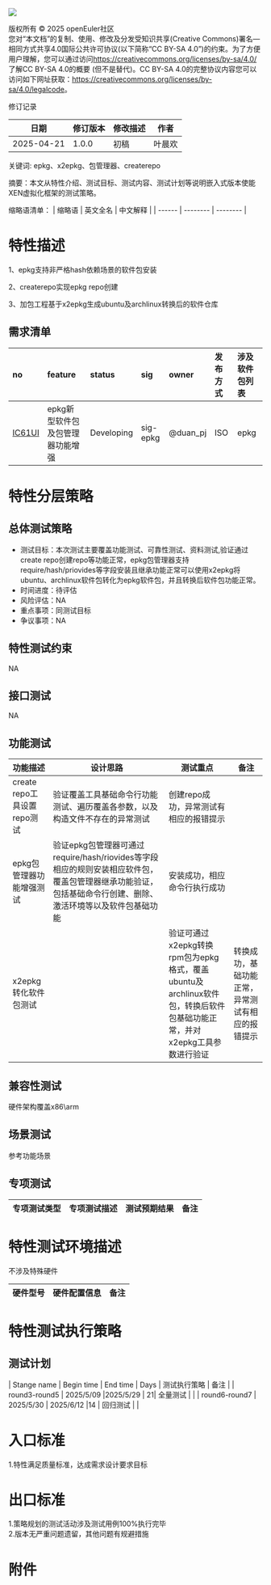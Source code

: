 ![](./images/image.png)

版权所有 © 2025 openEuler社区  
您对“本文档”的复制、使用、修改及分发受知识共享(Creative Commons)署名—相同方式共享4.0国际公共许可协议(以下简称“CC BY-SA
4.0”)的约束。为了方便用户理解，您可以通过访问<https://creativecommons.org/licenses/by-sa/4.0/>了解CC BY-SA 4.0的概要 (但不是替代)。CC BY-SA
4.0的完整协议内容您可以访问如下网址获取：<https://creativecommons.org/licenses/by-sa/4.0/legalcode>。

 修订记录

| 日期 | 修订版本     | 修改描述  | 作者 |
| ---- | ----------- | -------- | ---- |
| 2025-04-21 |  1.0.0    |  初稿     | 叶晨欢 |

关键词: epkg、x2epkg、包管理器、createrepo

摘要：本文从特性介绍、测试目标、测试内容、测试计划等说明嵌入式版本使能XEN虚拟化框架的测试策略。

缩略语清单：
| 缩略语 | 英文全名 | 中文解释 |
| ------ | -------- | -------- |

# 特性描述
<!-- 主要介绍特性实现的背景、功能以及作用 -->

1、epkg支持非严格hash依赖场景的软件包安装

2、createrepo实现epkg repo创建

3、加包工程基于x2epkg生成ubuntu及archlinux转换后的软件仓库

## 需求清单
|no|feature|status|sig|owner|发布方式|涉及软件包列表|
|:----|:---|:---|:--|:----|:----|:----|
|[IC61UI](https://gitee.com/openeuler/release-management/issues/IC61UI?from=project-issue)| epkg新型软件包及包管理器功能增强 | Developing |  sig-epkg | @duan_pj | ISO  | epkg |


# 特性分层策略
## 总体测试策略
<!-- 主要描述特性的整体测试策略，主要开展哪些测试(接口/功能/场景/专项) -->

- 测试目标：本次测试主要覆盖功能测试、可靠性测试、资料测试,验证通过create repo创建repo等功能正常，epkg包管理器支持require/hash/priovides等字段安装且继承功能正常可以使用x2epkg将ubuntu、archlinux软件包转化为epkg软件包，并且转换后软件包功能正常。
- 时间进度：待评估
- 风险评估：NA
- 重点事项：同测试目标
- 争议事项：NA

## 特性测试约束
<!-- 主要描述特性测试的约束条件 -->

NA

## 接口测试
<!-- 主要描述接口级测试策略及测试设计思路 -->

NA

## 功能测试
<!-- 主要描述特性提供的功能的测试策略及测试思路 -->

| 功能描述 | 设计思路 | 测试重点 | 备注 |
| ------- | ------- | ------- | ---- |
| create repo工具设置repo测试 | 验证覆盖工具基础命令行功能测试、遍历覆盖各参数，以及构造文件不存在的异常测试| 创建repo成功，异常测试有相应的报错提示  |      |
| epkg包管理器功能增强测试| 验证epkg包管理器可通过require/hash/riovides等字段相应的规则安装相应软件包，覆盖包管理器继承功能验证，包括基础命令行创建、删除、激活环境等以及软件包基础功能 |   安装成功，相应命令行执行成功  | |
| x2epkg转化软件包测试|  | 验证可通过x2epkg转换rpm包为epkg格式，覆盖ubuntu及archlinux软件包，转换后软件包基础功能正常，并对x2epkg工具参数进行验证 |   转换成功，基础功能正常，异常测试有相应的报错提示  | |


## 兼容性测试
硬件架构覆盖x86\arm

## 场景测试
<!-- 主要描述对特性使用的主要场景的测试策略及测试思路 -->

参考功能场景

## 专项测试
<!-- 主要描述其他专项测试,如安全测试 稳定性测试 性能测试 兼容性测试等 -->

| 专项测试类型 |专项测试描述 | 测试预期结果 | 备注|
| -------- | ------------ | ---- |----|



# 特性测试环境描述
<!-- 主要描述执行测试的硬件信息 -->
不涉及特殊硬件

| 硬件型号 | 硬件配置信息 | 备注 |
| ---- | ------------ | ---- |


# 特性测试执行策略

## 测试计划
<!-- 测试执行策略主要描述该轮次执行的分层策略中的测试项 -->
| Stange name   | Begin time | End time   | Days | 测试执行策略                   | 备注   |
|     round3-round5     |  2025/5/09        |2025/5/29       |     21|                    全量测试           |        |
|     round6-round7         |   2025/5/30        |  2025/6/12        |14      |   回归测试                           |        |

# 入口标准  
1.特性满足质量标准，达成需求设计要求目标

# 出口标准  
1.策略规划的测试活动涉及测试用例100%执行完毕  
2.版本无严重问题遗留，其他问题有规避措施

# 附件
